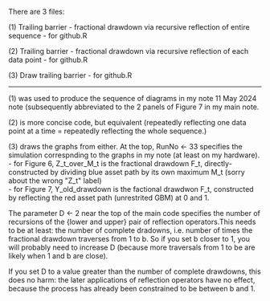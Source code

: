 There are 3 files:

(1) Trailing barrier - fractional drawdown via recursive reflection of entire sequence - for github.R

(2) Trailing barrier - fractional drawdown via recursive reflection of each data point - for github.R

(3) Draw trailing barrier - for github.R

----------

(1) was used to produce the sequence of diagrams in my note 11 May 2024 note (subsequently abbreviated to the 2 panels of Figure 7 in my main note.

(2) is more concise code, but equivalent (repeatedly reflecting one data point at a time = repeatedly reflecting the whole sequence.)  

(3) draws the graphs from either. At the top, RunNo <- 33 specifies the simulation correspnding to the graphs in my note (at least on my hardware).  
      - for Figure 6, Z_t_over_M_t is the fractional drawdown F_t, directly-constructed by dividing blue asset path by its own maximum M_t (sorry about the wrong "Z_t" label)  
      - for Figure 7, Y_old_drawdown is the factional drawdwon F_t, constructed by reflecting the red asset path (unrestrited GBM) at 0 and 1. 

The parameter D <- 2 near the top of the main code specifies the number of recursions of the {lower and upper} pair of reflection operators.This needs to be at least: the number of complete dradowns, i.e. number of times the fractional drawdown traverses from 1 to b. So if you set b closer to 1, you will probably need to increase D (because more traversals from 1 to be are likely when 1 and b are close). 

If you set D to a value greater than the number of complete drawdowns, this does no harm: the later applications of reflection operators have no effect, because the process has already been constrained to be between b and 1.  



